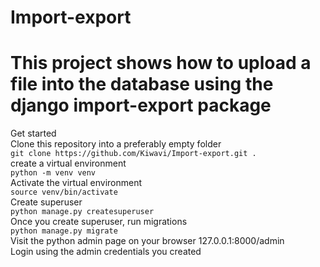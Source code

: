 # Import-export

# This project shows how to upload a file into the database using the django import-export package    
Get started    
Clone this repository into a preferably empty folder   
`git clone https://github.com/Kiwavi/Import-export.git .     `   
create a virtual environment    
`python -m venv venv    `    
Activate the virtual environment         
`source venv/bin/activate `   
Create superuser    
`python manage.py createsuperuser    `     
Once you create superuser, run migrations    
`python manage.py migrate`    
Visit the python admin page on your browser 127.0.0.1:8000/admin    
Login using the admin credentials you created    
